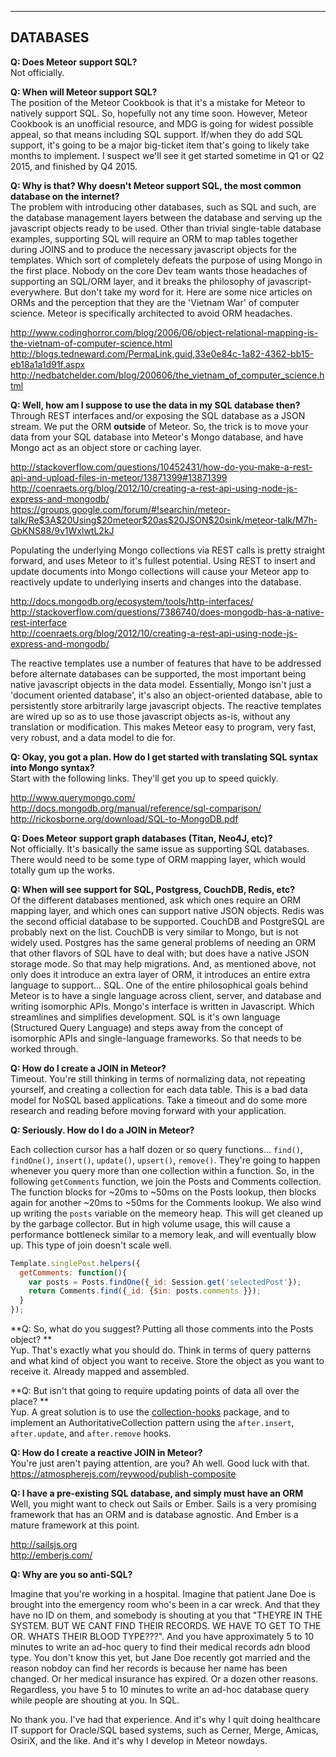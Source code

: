 ------------------------------------------------------------------
## DATABASES

**Q: Does Meteor support SQL?**  
Not officially.  

**Q: When will Meteor support SQL?**  
The position of the Meteor Cookbook is that it's a mistake for Meteor to natively support SQL.  So, hopefully not any time soon.  However, Meteor Cookbook is an unofficial resource, and MDG is going for widest possible appeal, so that means including SQL support.  If/when they do add SQL support, it's going to be a major big-ticket item that's going to likely take months to implement.  I suspect we'll see it get started sometime in Q1 or Q2 2015, and finished by Q4 2015.  

**Q: Why is that?  Why doesn't Meteor support SQL, the most common database on the internet?**  
The problem with introducing other databases, such as SQL and such, are the database management layers between the database and serving up the javascript objects ready to be used. Other than trivial single-table database examples, supporting SQL will require an ORM to map tables together during JOINS and to produce the necessary javascript objects for the templates. Which sort of completely defeats the purpose of using Mongo in the first place. Nobody on the core Dev team wants those headaches of supporting an SQL/ORM layer, and it breaks the philosophy of javascript-everywhere.  But don't take my word for it. Here are some nice articles on ORMs and the perception that they are the 'Vietnam War' of computer science. Meteor is specifically architected to avoid ORM headaches.

http://www.codinghorror.com/blog/2006/06/object-relational-mapping-is-the-vietnam-of-computer-science.html  
http://blogs.tedneward.com/PermaLink,guid,33e0e84c-1a82-4362-bb15-eb18a1a1d91f.aspx  
http://nedbatchelder.com/blog/200606/the_vietnam_of_computer_science.html

**Q: Well, how am I suppose to use the data in my SQL database then?**  
Through REST interfaces and/or exposing the SQL database as a JSON stream.  We put the ORM __outside__ of Meteor.  So, the trick is to move your data from your SQL database into Meteor's Mongo database, and have Mongo act as an object store or caching layer.

http://stackoverflow.com/questions/10452431/how-do-you-make-a-rest-api-and-upload-files-in-meteor/13871399#13871399    
http://coenraets.org/blog/2012/10/creating-a-rest-api-using-node-js-express-and-mongodb/   
https://groups.google.com/forum/#!searchin/meteor-talk/Re$3A$20Using$20meteor$20as$20JSON$20sink/meteor-talk/M7h-GbKNS88/9v1WxlwtL2kJ  

Populating the underlying Mongo collections via REST calls is pretty straight forward, and uses Meteor to it's fullest potential.  Using REST to insert and update documents into Mongo collections will cause your Meteor app to reactively update to underlying inserts and changes into the database.  

http://docs.mongodb.org/ecosystem/tools/http-interfaces/  
http://stackoverflow.com/questions/7386740/does-mongodb-has-a-native-rest-interface  
http://coenraets.org/blog/2012/10/creating-a-rest-api-using-node-js-express-and-mongodb/  

The reactive templates use a number of features that have to be addressed before alternate databases can be supported, the most important being native javascript objects in the data model.  Essentially, Mongo isn't just a 'document oriented database', it's also an object-oriented database, able to persistently store arbitrarily large javascript objects.  The reactive templates are wired up so as to use those javascript objects as-is, without any translation or modification.  This makes Meteor easy to program, very fast, very robust, and a data model to die for.

**Q: Okay, you got a plan.  How do I get started with translating SQL syntax into Mongo syntax?**  
Start with the following links.  They'll get you up to speed quickly.

http://www.querymongo.com/  
http://docs.mongodb.org/manual/reference/sql-comparison/   
http://rickosborne.org/download/SQL-to-MongoDB.pdf  

**Q:  Does Meteor support graph databases (Titan, Neo4J, etc)?**  
Not officially.  It's basically the same issue as supporting SQL databases.  There would need to be some type of ORM mapping layer, which would totally gum up the works.

**Q:  When will see support for SQL, Postgress, CouchDB, Redis, etc?**  
Of the different databases mentioned, ask which ones require an ORM mapping layer, and which ones can support native JSON objects.  Redis was the second official database to be supported.  CouchDB and PostgreSQL are probably next on the list.  CouchDB is very similar to Mongo, but is not widely used.  Postgres has the same general problems of needing an ORM that other flavors of SQL have to deal with; but does have a native JSON storage mode.  So that may help migrations.   And, as mentioned above, not only does it introduce an extra layer of ORM, it introduces an entire extra language to support... SQL.  One of the entire philosophical goals behind Meteor is to have a single language across client, server, and database and writing isomorphic APIs.  Mongo's interface is written in Javascript.  Which streamlines and simplifies development.  SQL is it's own language (Structured Query Language) and steps away from the concept of isomorphic APIs and single-language frameworks.  So that needs to be worked through.


**Q:  How do I create a JOIN in Meteor?**  
Timeout.  You're still thinking in terms of normalizing data, not repeating yourself, and creating a collection for each data table.  This is a bad data model for NoSQL based applications.  Take a timeout and do some more research and reading before moving forward with your application.

**Q:  Seriously.  How do I do a JOIN in Meteor?**  

Each collection cursor has a half dozen or so query functions... ``find()``, ``findOne()``, ``insert()``, ``update()``, ``upsert()``, ``remove()``.   They're going to happen whenever you query more than one collection within a function.  So, in the following ``getComments`` function, we join the Posts and Comments collection.  The function blocks for ~20ms to ~50ms on the Posts lookup, then blocks again for another ~20ms to ~50ms for the Comments lookup.  We also wind up writing the ``posts`` variable on the memeory heap.  This will get cleaned up by the garbage collector.  But in high volume usage, this will cause a performance bottleneck similar to a memory leak, and will eventually blow up.  This type of join doesn't scale well.

````js
Template.singlePost.helpers({
  getComments: function(){
    var posts = Posts.findOne({_id: Session.get('selectedPost'});
    return Comments.find({_id: {$in: posts.comments }});
  }
});
````
**Q:  So, what do you suggest?  Putting all those comments into the Posts object? **   
Yup.  That's exactly what you should do.  Think in terms of query patterns and what kind of object you want to receive.  Store the object as you want to receive it.  Already mapped and assembled.  

**Q:  But isn't that going to require updating points of data all over the place? **   
Yup.  A great solution is to use the [collection-hooks](https://atmospherejs.com/matb33/collection-hooks) package, and to implement an AuthoritativeCollection pattern using the ``after.insert``, ``after.update``, and ``after.remove`` hooks.  

**Q:  How do I create a reactive JOIN in Meteor?**  
You're just aren't paying attention, are you?  Ah well.  Good luck with that.   
https://atmospherejs.com/reywood/publish-composite

**Q: I have a pre-existing SQL database, and simply must have an ORM**  
Well, you might want to check out Sails or Ember.  Sails is a very promising framework that has an ORM and is database agnostic.  And Ember is a mature framework at this point.  

http://sailsjs.org  
http://emberjs.com/

**Q: Why are you so anti-SQL?**  

Imagine that you're working in a hospital.  Imagine that patient Jane Doe is brought into the emergency room who's been in a car wreck.  And that they have no ID on them, and somebody is shouting at you that "THEYRE IN THE SYSTEM.  BUT WE CANT FIND THEIR RECORDS.  WE HAVE TO GET TO THE OR.  WHATS THEIR BLOOD TYPE???".  And you have approximately 5 to 10 minutes to write an ad-hoc query to find their medical records adn blood type.  You don't know this yet, but Jane Doe recently got married and the reason nobdoy can find her records is because her name has been changed.  Or her medical insurance has expired.  Or a dozen other reasons.  Regardless, you have 5 to 10 minutes to write an ad-hoc database query while people are shouting at you.  In SQL.  

No thank you.  I've had that experience.  And it's why I quit doing healthcare IT support for Oracle/SQL based systems, such as Cerner, Merge, Amicas, OsiriX, and the like.  And it's why I develop in Meteor nowdays.  

